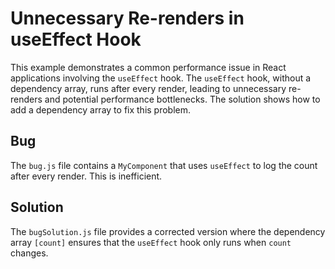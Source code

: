 # Unnecessary Re-renders in useEffect Hook

This example demonstrates a common performance issue in React applications involving the `useEffect` hook.  The `useEffect` hook, without a dependency array, runs after every render, leading to unnecessary re-renders and potential performance bottlenecks. The solution shows how to add a dependency array to fix this problem.

## Bug
The `bug.js` file contains a `MyComponent` that uses `useEffect` to log the count after every render.  This is inefficient. 

## Solution
The `bugSolution.js` file provides a corrected version where the dependency array `[count]` ensures that the `useEffect` hook only runs when `count` changes.